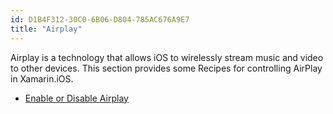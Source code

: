 ```yaml
---
id: D1B4F312-30C0-6B06-D804-785AC676A9E7
title: "Airplay"
---
```


Airplay is a technology that allows iOS to wirelessly stream music and video
to other devices. This section provides some Recipes for controlling AirPlay in
Xamarin.iOS.

-   [Enable or Disable Airplay](/Recipes/ios/media/airplay/enable_or_disable_airplay)
